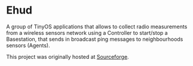 Ehud
=====

A group of TinyOS applications that allows to collect radio measurements from a wireless sensors network using a Controller to start/stop a Basestation, that sends in broadcast ping messages to neighbourhoods sensors (Agents).

This project was originally hosted at [Sourceforge](https://sourceforge.net/projects/ehud/).

